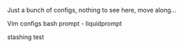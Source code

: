 Just a bunch of configs, nothing to see here, move along...

Vim configs
bash prompt - liquidprompt

stashing test
